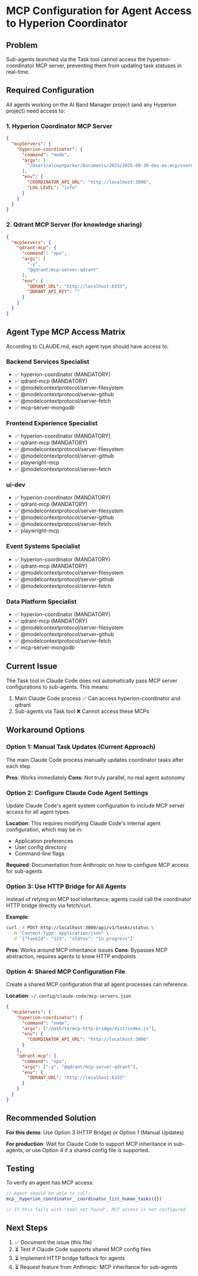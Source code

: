 # MCP Configuration for Agent Access to Hyperion Coordinator

## Problem
Sub-agents launched via the Task tool cannot access the hyperion-coordinator MCP server, preventing them from updating task statuses in real-time.

## Required Configuration

All agents working on the AI Band Manager project (and any Hyperion project) need access to:

### 1. Hyperion Coordinator MCP Server
```json
{
  "mcpServers": {
    "hyperion-coordinator": {
      "command": "node",
      "args": [
        "/Users/alcwynparker/Documents/2025/2025-09-30-dev-ex-mcp/coordinator/mcp-http-bridge/dist/index.js"
      ],
      "env": {
        "COORDINATOR_API_URL": "http://localhost:3000",
        "LOG_LEVEL": "info"
      }
    }
  }
}
```

### 2. Qdrant MCP Server (for knowledge sharing)
```json
{
  "mcpServers": {
    "qdrant-mcp": {
      "command": "npx",
      "args": [
        "-y",
        "@qdrant/mcp-server-qdrant"
      ],
      "env": {
        "QDRANT_URL": "http://localhost:6333",
        "QDRANT_API_KEY": ""
      }
    }
  }
}
```

## Agent Type MCP Access Matrix

According to CLAUDE.md, each agent type should have access to:

### Backend Services Specialist
- ✅ hyperion-coordinator (MANDATORY)
- ✅ qdrant-mcp (MANDATORY)
- ✅ @modelcontextprotocol/server-filesystem
- ✅ @modelcontextprotocol/server-github
- ✅ @modelcontextprotocol/server-fetch
- ✅ mcp-server-mongodb

### Frontend Experience Specialist
- ✅ hyperion-coordinator (MANDATORY)
- ✅ qdrant-mcp (MANDATORY)
- ✅ @modelcontextprotocol/server-filesystem
- ✅ @modelcontextprotocol/server-github
- ✅ playwright-mcp
- ✅ @modelcontextprotocol/server-fetch

### ui-dev
- ✅ hyperion-coordinator (MANDATORY)
- ✅ qdrant-mcp (MANDATORY)
- ✅ @modelcontextprotocol/server-filesystem
- ✅ @modelcontextprotocol/server-github
- ✅ @modelcontextprotocol/server-fetch
- ✅ playwright-mcp

### Event Systems Specialist
- ✅ hyperion-coordinator (MANDATORY)
- ✅ qdrant-mcp (MANDATORY)
- ✅ @modelcontextprotocol/server-filesystem
- ✅ @modelcontextprotocol/server-github
- ✅ @modelcontextprotocol/server-fetch

### Data Platform Specialist
- ✅ hyperion-coordinator (MANDATORY)
- ✅ qdrant-mcp (MANDATORY)
- ✅ @modelcontextprotocol/server-filesystem
- ✅ @modelcontextprotocol/server-github
- ✅ @modelcontextprotocol/server-fetch
- ✅ mcp-server-mongodb

## Current Issue

The Task tool in Claude Code does not automatically pass MCP server configurations to sub-agents. This means:

1. Main Claude Code process ✅ Can access hyperion-coordinator and qdrant
2. Sub-agents via Task tool ❌ Cannot access these MCPs

## Workaround Options

### Option 1: Manual Task Updates (Current Approach)
The main Claude Code process manually updates coordinator tasks after each step.

**Pros**: Works immediately
**Cons**: Not truly parallel, no real agent autonomy

### Option 2: Configure Claude Code Agent Settings
Update Claude Code's agent system configuration to include MCP server access for all agent types.

**Location**: This requires modifying Claude Code's internal agent configuration, which may be in:
- Application preferences
- User config directory
- Command-line flags

**Required**: Documentation from Anthropic on how to configure MCP access for sub-agents

### Option 3: Use HTTP Bridge for All Agents
Instead of relying on MCP tool inheritance, agents could call the coordinator HTTP bridge directly via fetch/curl.

**Example**:
```bash
curl -X POST http://localhost:3000/api/v1/tasks/status \
  -H "Content-Type: application/json" \
  -d '{"taskId": "123", "status": "in_progress"}'
```

**Pros**: Works around MCP inheritance issues
**Cons**: Bypasses MCP abstraction, requires agents to know HTTP endpoints

### Option 4: Shared MCP Configuration File
Create a shared MCP configuration that all agent processes can reference.

**Location**: `~/.config/claude-code/mcp-servers.json`

```json
{
  "mcpServers": {
    "hyperion-coordinator": {
      "command": "node",
      "args": ["/path/to/mcp-http-bridge/dist/index.js"],
      "env": {
        "COORDINATOR_API_URL": "http://localhost:3000"
      }
    },
    "qdrant-mcp": {
      "command": "npx",
      "args": ["-y", "@qdrant/mcp-server-qdrant"],
      "env": {
        "QDRANT_URL": "http://localhost:6333"
      }
    }
  }
}
```

## Recommended Solution

**For this demo**: Use Option 3 (HTTP Bridge) or Option 1 (Manual Updates)

**For production**: Wait for Claude Code to support MCP inheritance in sub-agents, or use Option 4 if a shared config file is supported.

## Testing

To verify an agent has MCP access:

```typescript
// Agent should be able to call:
mcp__hyperion_coordinator__coordinator_list_human_tasks({})

// If this fails with "tool not found", MCP access is not configured
```

## Next Steps

1. ✅ Document the issue (this file)
2. ⏳ Test if Claude Code supports shared MCP config files
3. ⏳ Implement HTTP bridge fallback for agents
4. ⏳ Request feature from Anthropic: MCP inheritance for sub-agents
